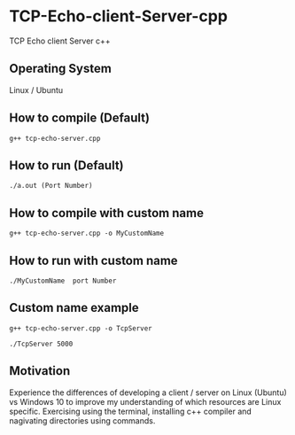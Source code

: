 # TCP-Echo-client-Server-cpp
TCP Echo client Server c++

## Operating System
Linux / Ubuntu

## How to compile (Default)
```
g++ tcp-echo-server.cpp

```
## How to run (Default)
```
./a.out (Port Number)

```

## How to compile with custom name 

```
g++ tcp-echo-server.cpp -o MyCustomName

```
## How to run with custom name 
```
./MyCustomName  port Number

```
## Custom name example
```
g++ tcp-echo-server.cpp -o TcpServer

```
```
./TcpServer 5000

```

## Motivation
Experience the differences of developing a client / server on Linux (Ubuntu) vs Windows 10 to improve my understanding of which resources are Linux specific. Exercising using the terminal, installing c++ compiler and nagivating directories using commands.
